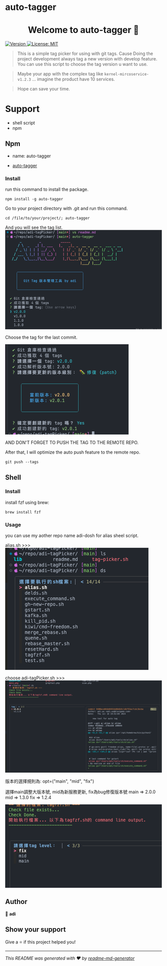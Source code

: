# auto-tagger

<h1 align="center">Welcome to auto-tagger 👋</h1>
<p>
  <a href="https://www.npmjs.com/package/auto-tagger" target="_blank">
    <img alt="Version" src="https://img.shields.io/npm/v/auto-tagger.svg">
  </a>
  <a href="#" target="_blank">
    <img alt="License: MIT" src="https://img.shields.io/badge/License-MIT-yellow.svg" />
  </a>
</p>

>This is a simple tag picker for using with git tags.
>Cause Doing the project development always tag a new version with develop feature.
>You can use this script to choose the tag version u want to use.

>Maybe your app with the complex tag like `kernel-mircoservice-v1.2.3` ...
>imagine the product have 10 services.

>Hope can save your time.

# Support

- shell script
- npm 

## Npm

- name: auto-tagger

- [auto-tagger](https://www.npmjs.com/package/@kokp520/auto-tagger)

### Install

run this command to install the package.
```
npm install -g auto-tagger
```

Go to your project directory with .git and run this command.
```
cd /file/to/your/project/; auto-tagger
```

And you will see the tag list.
![alt text](images/auto-tagger-1.png)

Choose the tag for the last commit.

![alt text](images/auto-tagger-2.png)

AND DON'T FORGET TO PUSH THE TAG TO THE REMOTE REPO.

After that, I will optimize the auto push feature to the remote repo.
```
git push --tags
```

## Shell

### Install 
install fzf using brew:
```
brew install fzf
```

### Usage

you can use my aother repo name adi-dosh for alias sheel script.

alias.sh >>>
![alt text](images/image.png)

choose adi-tagPicker.sh >>>
![alt text](images/image-1.png)

版本的選擇規則為:
opt=("main", "mid", "fix")

選擇main調整大版本號, mid為新服務更新, fix為bug修復版本號
main => 2.0.0 
mid => 1.3.0
fix => 1.2.4 

![alt text](images/image-2.png)

## Author

👤 **adi**

## Show your support

Give a ⭐️ if this project helped you!

***
_This README was generated with ❤️ by [readme-md-generator](https://github.com/kefranabg/readme-md-generator)_

